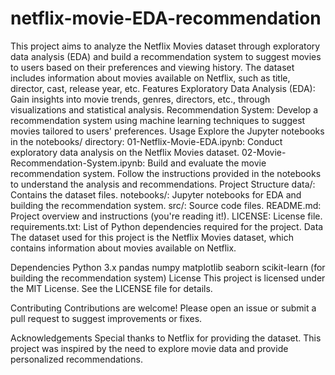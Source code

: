 # netflix-movie-EDA-recommendation
This project aims to analyze the Netflix Movies dataset through exploratory data analysis (EDA) and build a recommendation system to suggest movies to users based on their preferences and viewing history. The dataset includes information about movies available on Netflix, such as title, director, cast, release year, etc.
Features
Exploratory Data Analysis (EDA): Gain insights into movie trends, genres, directors, etc., through visualizations and statistical analysis.
Recommendation System: Develop a recommendation system using machine learning techniques to suggest movies tailored to users' preferences.
Usage
Explore the Jupyter notebooks in the notebooks/ directory:
01-Netflix-Movie-EDA.ipynb: Conduct exploratory data analysis on the Netflix Movies dataset.
02-Movie-Recommendation-System.ipynb: Build and evaluate the movie recommendation system.
Follow the instructions provided in the notebooks to understand the analysis and recommendations.
Project Structure
data/: Contains the dataset files.
notebooks/: Jupyter notebooks for EDA and building the recommendation system.
src/: Source code files.
README.md: Project overview and instructions (you're reading it!).
LICENSE: License file.
requirements.txt: List of Python dependencies required for the project.
Data
The dataset used for this project is the Netflix Movies dataset, which contains information about movies available on Netflix.

Dependencies
Python 3.x
pandas
numpy
matplotlib
seaborn
scikit-learn (for building the recommendation system)
License
This project is licensed under the MIT License. See the LICENSE file for details.

Contributing
Contributions are welcome! Please open an issue or submit a pull request to suggest improvements or fixes.

Acknowledgements
Special thanks to Netflix for providing the dataset.
This project was inspired by the need to explore movie data and provide personalized recommendations.

